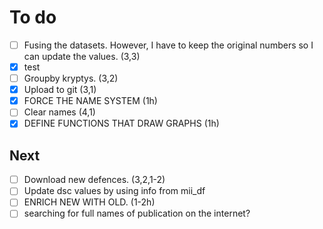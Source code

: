 # To do
- [ ] Fusing the datasets. However, I have to keep the original numbers so I can update the values. (3,3)
- [x] test
- [ ] Groupby kryptys. (3,2)
- [X] Upload to git (3,1)
- [X] FORCE THE NAME SYSTEM (1h)
- [ ] Clear names (4,1)
- [X] DEFINE FUNCTIONS THAT DRAW GRAPHS (1h)

## Next
- [ ] Download new defences. (3,2,1-2) 
- [ ] Update dsc values by using info from mii_df
- [ ] ENRICH NEW WITH OLD. (1-2h)
- [ ] searching for full names of publication on the internet? 
